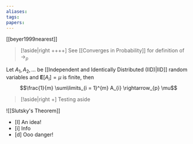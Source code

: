 ```yaml
---
aliases: 
tags: 
papers:
---
```

[[beyer1999nearest]]
> [!aside|right ++++]
> See [[Converges in Probability]] for definition of $\rightarrow_p$

Let $A_{1}, A_{2}, \ldots$ be [[Independent and Identically Distributed (IID)|IID]] random variables and $\mathbf{E}[A_{i}] = \mu$ is finite, then
$$\frac{1}{m} \sum\limits_{i = 1}^{m} A_{i} \rightarrow_{p} \mu$$


> [!aside|right +]
> Testing aside


![[Slutsky's Theorem]]

- [I] An idea!
- [i] Info
- [d] Ooo danger!




